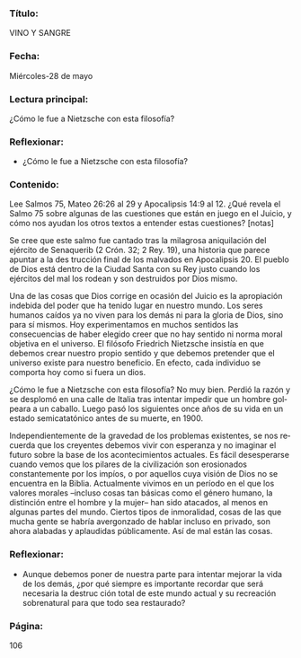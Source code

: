 ### Título:

VINO Y SANGRE

### Fecha:

Miércoles-28 de mayo

### Lectura principal:

¿Cómo le fue a Nietzsche con esta filosofía?

### Reflexionar:

- ¿Cómo le fue a Nietzsche con esta filosofía?

### Contenido:

Lee Salmos 75, Mateo 26:26 al 29 y Apocalipsis 14:9 al 12. ¿Qué revela el
Salmo 75 sobre algunas de las cuestiones que están en juego en el Juicio, y
cómo nos ayudan los otros textos a entender estas cuestiones? [notas]

Se cree que este salmo fue cantado tras la milagrosa aniquilación del ejército
de Senaquerib (2 Crón. 32; 2 Rey. 19), una historia que parece apuntar a la des­
trucción final de los malvados en Apocalipsis 20. El pueblo de Dios está dentro
de la Ciudad Santa con su Rey justo cuando los ejércitos del mal los rodean y
son destruidos por Dios mismo.

Una de las cosas que Dios corrige en ocasión del Juicio es la apropiación
indebida del poder que ha tenido lugar en nuestro mundo. Los seres humanos
caídos ya no viven para los demás ni para la gloria de Dios, sino para sí mismos.
Hoy experimentamos en muchos sentidos las consecuencias de haber elegido
creer que no hay sentido ni norma moral objetiva en el universo. El filósofo
Friedrich Nietzsche insistía en que debemos crear nuestro propio sentido y que
debemos pretender que el universo existe para nuestro beneficio. En efecto,
cada individuo se comporta hoy como si fuera un dios.

¿Cómo le fue a Nietzsche con esta filosofía? No muy bien. Perdió la razón
y se desplomó en una calle de Italia tras intentar impedir que un hombre gol­
peara a un caballo. Luego pasó los siguientes once años de su vida en un estado
semicatatónico antes de su muerte, en 1900.

Independientemente de la gravedad de los problemas existentes, se nos re­
cuerda que los creyentes debemos vivir con esperanza y no imaginar el futuro
sobre la base de los acontecimientos actuales. Es fácil desesperarse cuando
vemos que los pilares de la civilización son erosionados constantemente por
los impíos, o por aquellos cuya visión de Dios no se encuentra en la Biblia.
Actualmente vivimos en un período en el que los valores morales –incluso
cosas tan básicas como el género humano, la distinción entre el hombre y
la mujer– han sido atacados, al menos en algunas partes del mundo. Ciertos
tipos de inmoralidad, cosas de las que mucha gente se habría avergonzado
de hablar incluso en privado, son ahora alabadas y aplaudidas públicamente.
Así de mal están las cosas.

### Reflexionar:

- Aunque debemos poner de nuestra parte para intentar mejorar la vida de los
  demás, ¿por qué siempre es importante recordar que será necesaria la destruc­
  ción total de este mundo actual y su recreación sobrenatural para que todo sea
  restaurado?

### Página:

106
